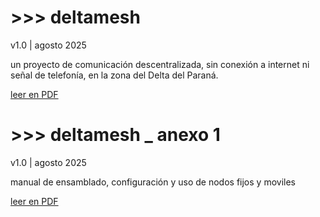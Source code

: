 # >>> deltamesh
v1.0 | agosto 2025

un proyecto de comunicación descentralizada, sin conexión a internet ni señal de telefonía, en la zona del Delta del Paraná.

[leer en PDF]()

# >>> deltamesh _ anexo 1
v1.0 | agosto 2025

manual de ensamblado, configuración y uso de nodos fijos y moviles

[leer en PDF]()



